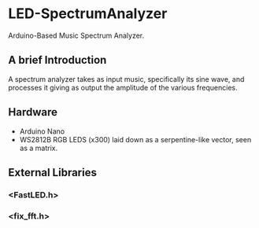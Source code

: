 # LED-SpectrumAnalyzer
Arduino-Based Music Spectrum Analyzer.

## A brief Introduction
A spectrum analyzer takes as input music, specifically its sine wave, and processes it giving as output the amplitude of the various frequencies.

## Hardware
- Arduino Nano
- WS2812B RGB LEDS (x300) laid down as a serpentine-like vector, seen as a matrix.

## External Libraries
### <FastLED.h>

### <fix_fft.h>

